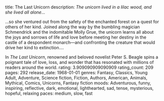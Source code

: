 title: The Last Unicorn
description: *The unicorn lived in a lilac wood, and she lived all alone…*

 …so she ventured out from the safety of the enchanted forest on a quest for others of her kind. Joined along the way by the bumbling magician Schmendrick and the indomitable Molly Grue, the unicorn learns all about the joys and sorrows of life and love before meeting her destiny in the castle of a despondent monarch—and confronting the creature that would drive her kind to extinction....

In *The Last Unicorn*, renowned and beloved novelist Peter S. Beagle spins a poignant tale of love, loss, and wonder that has resonated with millions of readers around the world.
rating: 3.909090909090909
rating_count: 209
pages: 292
release_date: 1968-01-01
genres: Fantasy, Classics, Young Adult, Adventure, Science fiction, Fiction, Authors, American, Animals, Mythical, Comics, Unicorns, Fantasy fiction
moods: Adventurous, funny, inspiring, reflective, dark, emotional, lighthearted, sad, tense, mysterious, hopeful, relaxing
paces: medium, slow, fast